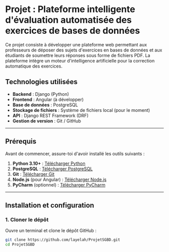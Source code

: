 # Projet : Plateforme intelligente d'évaluation automatisée des exercices de bases de données

Ce projet consiste à développer une plateforme web permettant aux professeurs de déposer des sujets d'exercices en bases de données et aux étudiants de soumettre leurs réponses sous forme de fichiers PDF. La plateforme intègre un moteur d'intelligence artificielle pour la correction automatique des exercices.

## Technologies utilisées

- **Backend** : Django (Python)
- **Frontend** : Angular (à développer)
- **Base de données** : PostgreSQL
- **Stockage de fichiers** : Système de fichiers local (pour le moment)
- **API** : Django REST Framework (DRF)
- **Gestion de version** : Git / GitHub

---

## Prérequis

Avant de commencer, assure-toi d'avoir installé les outils suivants :

1. **Python 3.10+** : [Télécharger Python](https://www.python.org/downloads/)
2. **PostgreSQL** : [Télécharger PostgreSQL](https://www.postgresql.org/download/)
3. **Git** : [Télécharger Git](https://git-scm.com/downloads)
4. **Node.js** (pour Angular) : [Télécharger Node.js](https://nodejs.org/)
5. **PyCharm** (optionnel) : [Télécharger PyCharm](https://www.jetbrains.com/pycharm/download/)

---

## Installation et configuration

### 1. Cloner le dépôt

Ouvre un terminal et clone le dépôt GitHub :

```bash
git clone https://github.com/layelah/ProjetSGBD.git
cd ProjetSGBD
